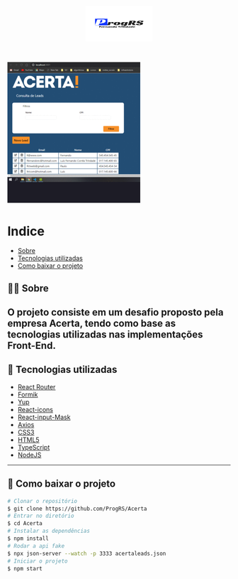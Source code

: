 <h1 align="center">
    <img src="public/logo.png" width="150" height="80">

</h1>

<h1>
<img src="public/Acerta.gif">
</h1>

# Indice
- [Sobre](#-Sobre)
- [Tecnologias utilizadas](#-Tecnologias-utilizadas)
- [Como baixar o projeto](#-Como-baixar-o-projeto)

## 👨‍💻 Sobre

O projeto consiste em um desafio proposto pela empresa **Acerta**, tendo como base as tecnologias utilizadas nas implementações Front-End.
---
## 🚀 Tecnologias utilizadas

- [React Router](https://www.npmjs.com/package/react-router-dom)
- [Formik](https://formik.org/docs/overview)
- [Yup](https://github.com/jquense/yup)
- [React-icons](https://react-icons.github.io/react-icons/)
- [React-input-Mask](https://github.com/sanniassin/react-input-mask)
- [Axios](https://github.com/axios/axios) 
- [CSS3](https://developer.mozilla.org/en-US/docs/Web/CSS)
- [HTML5](https://developer.mozilla.org/en-US/docs/Web/Guide/HTML/HTML5)
- [TypeScript](https://www.typescriptlang.org/)
- [NodeJS](https://nodejs.org/en/)

---

## 🧲 Como baixar o projeto

```bash
# Clonar o repositório
$ git clone https://github.com/ProgRS/Acerta
# Entrar no diretório 
$ cd Acerta
# Instalar as dependências
$ npm install
# Rodar a api fake
$ npx json-server --watch -p 3333 acertaleads.json
# Iniciar o projeto
$ npm start
